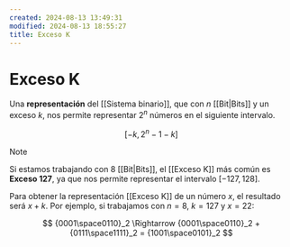 ```yaml
---
created: 2024-08-13 13:49:31
modified: 2024-08-13 18:55:27
title: Exceso K
---
```


# Exceso K

Una **representación** del [[Sistema binario]], que con $n$ [[Bit|Bits]] y un exceso $k$, nos permite representar $2^n$ números en el siguiente intervalo.

$$
\left[
-k,
2^n - 1 - k
\right]
$$

> [!note]
> Si estamos trabajando con 8 [[Bit|Bits]], el [[Exceso K]] más común es **Exceso 127**, ya que nos permite representar el intervalo $[-127, 128]$.

Para obtener la representación [[Exceso K]] de un número $x$, el resultado será $x + k$. Por ejemplo, si trabajamos con $n = 8$, $k = 127$ y $x = 22$:

$$
{0001\space0110}_2 \Rightarrow
{0001\space0110}_2 + {0111\space1111}_2 = {1001\space0101}_2
$$
